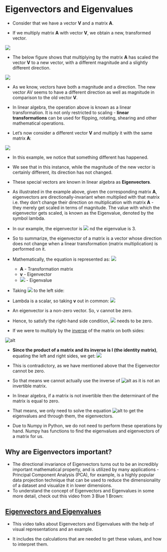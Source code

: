 # Eigenvectors and Eigenvalues

- Consider that we have a vector **V** and a matrix **A**.

- If we multiply matrix **A** with vector **V**, we obtain a new, transformed vector.

![](https://olympus.mygreatlearning.com/courses/74508/files/4905828/preview?verifier=IsAXbgucuslwrafcmUFxZNDR52rJyeat5esUi2sn)

- The below figure shows that multiplying by the matrix **A** has scaled the vector **V** to a new vector, with a different magnitude and a slightly different direction.

![](https://olympus.mygreatlearning.com/courses/74508/files/4905829/preview?verifier=QDi1PvVqfOZrRCrwEMSooxlXsHTeLy1vlFcH2gp9)

- As we know, vectors have both a magnitude and a direction. The new vector AV seems to have a different direction as well as magnitude in comparison to the old vector **V**.

- In linear algebra, the operation above is known as a linear transformation. It is not only restricted to scaling - **linear transformations** can be used for flipping, rotating, shearing and other mathematical operations.

- Let’s now consider a different vector **V** and multiply it with the same matrix **A**:

![](https://olympus.mygreatlearning.com/courses/74508/files/4905830/preview?verifier=bRp3lcCaYUFTQGUhQr7CaKxMhzch83C8zHMeZC4Y)

- In this example, we notice that something different has happened.

- We see that in this instance, while the magnitude of the new vector is certainly different, its direction has not changed.

- These special vectors are known in linear algebra as **Eigenvectors**.

- As illustrated in the example above, given the corresponding matrix **A**, eigenvectors are directionally-invariant when multiplied with that matrix i.e. they don’t change their direction on multiplication with matrix **A** - they merely get scaled in terms of magnitude. The value with which the eigenvector gets scaled, is known as the Eigenvalue, denoted by the symbol lambda.

- In our example, the eigenvector is
  ![](https://olympus.mygreatlearning.com/equation_images/%255Cbinom%257B1%257D%257B1%257D%2520)
  nd the eigenvalue is 3.

- So to summarize, the eigenvector of a matrix is a vector whose direction does not change when a linear transformation (matrix multiplication) is performed on it.

- Mathematically, the equation is represented as:
  ![](https://olympus.mygreatlearning.com/courses/74508/files/4905831/preview?verifier=sJzxotn9KWEYLbIVBsUNEIePYnEwMkFbyzuoONaH)

  - **A** - Transformation matrix
  - **v** - Eigenvector
  - ![](https://olympus.mygreatlearning.com/courses/74508/files/4905832/preview?verifier=FsLzMx0ch6x4bwdHYNyKRbuly4tsgpwNxvNBgalk) - Eigenvalue

- Taking ![](https://olympus.mygreatlearning.com/courses/74508/files/4905833/preview?verifier=UKlBTf64e4lYuoy2g9EW5GOxFzPUSjeldpCd4h7Z) to the left side:

- Lambda is a scalar, so taking **v** out in common:
  ![](https://olympus.mygreatlearning.com/courses/74508/files/4905808/preview?verifier=VlyxCOCw9zbOKPZfBxfDktDiYPnwFqw7RiU10xCU)

- An eigenvector is a non-zero vector. So, v cannot be zero.

- Hence, to satisfy the right-hand side condition,
  ![](https://olympus.mygreatlearning.com/courses/74508/files/4905836/preview?verifier=Oknkch7vawV9j4XbcQQjyH01N6HjPJeJOsruinAE)
  needs to be zero.

- If we were to multiply by the [inverse](https://byjus.com/maths/inverse-matrix/) of the matrix on both sides:

![alt](https://olympus.mygreatlearning.com/courses/74508/files/4905809/preview?verifier=rFdcTdmfIRbsoto000OVJDlhPTbn9TDVf196Ek40)

- **Since the product of a matrix and its inverse is I (the identity matrix)**, equating the left and right sides, we get:
  ![](https://olympus.mygreatlearning.com/courses/74508/files/4905838/preview?verifier=Iwnyp895qyyRbAQIAchAxyDtLpBG9zvhOekhhD7U)

- This is contradictory, as we have mentioned above that the Eigenvector cannot be zero.

- So that means we cannot actually use the inverse of
  ![alt](https://olympus.mygreatlearning.com/courses/74508/files/4905836/preview?verifier=Oknkch7vawV9j4XbcQQjyH01N6HjPJeJOsruinAE)
  as it is not an invertible matrix.

- In linear algebra, if a matrix is not invertible then the determinant of the matrix is equal to zero.

- That means, we only need to solve the equation
  ![alt](https://olympus.mygreatlearning.com/courses/74508/files/4905839/preview?verifier=Xl2fjFjZhFDkNYLKEcc4o0NSS2zD6gQqCLUNYsyL)
  to get the eigenvalues and through them, the eigenvectors.

- Due to Numpy in Python, we do not need to perform these operations by hand. Numpy has functions to find the eigenvalues and eigenvectors of a matrix for us.

## Why are Eigenvectors important?

- The directional invariance of Eigenvectors turns out to be an incredibly important mathematical property, and is utilized by many applications - Principal Component Analysis (PCA), for example, is a highly popular data projection technique that can be used to reduce the dimensionality of a dataset and visualize it in lower dimensions.
- To understand the concept of Eigenvectors and Eigenvalues in some more detail, check out this video from 3 Blue 1 Brown:

## [Eigenvectors and Eigenvalues](https://www.youtube.com/watch?v=PFDu9oVAE-g)

- This video talks about Eigenvectors and Eigenvalues with the help of visual representations and an example.

- It includes the calculations that are needed to get these values, and how to interpret them.
